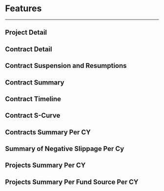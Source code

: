 # Features
--- 
## Project Detail


## Contract Detail


## Contract Suspension and Resumptions


## Contract Summary


## Contract Timeline


## Contract S-Curve


## Contracts Summary Per CY


## Summary of Negative Slippage Per Cy


## Projects Summary Per CY


## Projects Summary Per Fund Source Per CY